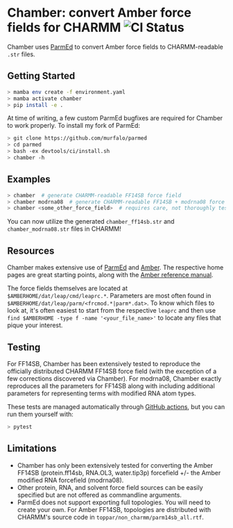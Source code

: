 # Chamber: convert Amber force fields for CHARMM ![CI Status](https://github.com/murfalo/chamber/actions/workflows/ci.yaml/badge.svg)

Chamber uses [ParmEd](https://github.com/parmed/parmed) to convert Amber force fields to CHARMM-readable `.str` files.

## Getting Started

```bash
> mamba env create -f environment.yaml
> mamba activate chamber
> pip install -e .
```

At time of writing, a few custom ParmEd bugfixes are required for Chamber to work properly.  To install my fork of ParmEd:

```bash
> git clone https://github.com/murfalo/parmed
> cd parmed
> bash -ex devtools/ci/install.sh
> chamber -h
```

## Examples

```bash
> chamber  # generate CHARMM-readable FF14SB force field
> chamber modrna08  # generate CHARMM-readable FF14SB + modrna08 force field
> chamber <some_other_force_field>  # requires care, not thoroughly tested
```

You can now utilize the generated `chamber_ff14sb.str` and `chamber_modrna08.str` files in CHARMM!

## Resources

Chamber makes extensive use of [ParmEd](https://github.com/parmed/parmed) and [Amber](https://ambermd.org/index.php).  The respective home pages are great starting points, along with the [Amber reference manual](https://ambermd.org/doc12/Amber23.pdf).

The force fields themselves are located at `$AMBERHOME/dat/leap/cmd/leaprc.*`.  Parameters are most often found in `$AMBERHOME/dat/leap/parm/<frcmod.*|parm*.dat>`.  To know which files to look at, it's often easiest to start from the respective `leaprc` and then use `find $AMBERHOME -type f -name '<your_file_name>'` to locate any files that pique your interest.

## Testing

For FF14SB, Chamber has been extensively tested to reproduce the officially distributed CHARMM FF14SB force field (with the exception of a few corrections discovered via Chamber).  For modrna08, Chamber exactly reproduces all the parameters for FF14SB along with including additional parameters for representing terms with modified RNA atom types.

These tests are managed automatically through [GitHub actions](https://github.com/murfalo/chamber/actions/), but you can run them yourself with:

```bash
> pytest
```

## Limitations

- Chamber has only been extensively tested for converting the Amber FF14SB (protein.ff14sb, RNA.OL3, water.tip3p) forcefield +/- the Amber modified RNA forcefield (modrna08).
- Other protein, RNA, and solvent force field sources can be easily specified but are not offered as commandline arguments.
- ParmEd does not support exporting full topologies.  You will need to create your own.  For Amber FF14SB, topologies are distributed with CHARMM's source code in `toppar/non_charmm/parm14sb_all.rtf`.
